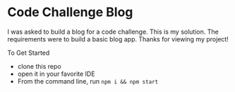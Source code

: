 # Code Challenge Blog

I was asked to build a blog for a code challenge. This is my solution.
The requirements were to build a basic blog app. Thanks for viewing my project!

To Get Started
- clone this repo
- open it in your favorite IDE
- From the command line, run `npm i && npm start`

